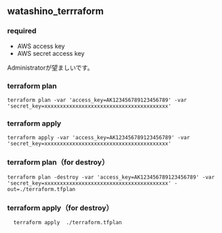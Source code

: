 ## watashino_terrraform

### required
- AWS access key
- AWS secret access key

Administratorが望ましいです。
### terraform plan
```
terraform plan -var 'access_key=AK123456789123456789' -var 'secret_key=xxxxxxxxxxxxxxxxxxxxxxxxxxxxxxxxxxxxxxxx'
```

### terraform apply
```
terraform apply -var 'access_key=AK123456789123456789' -var 'secret_key=xxxxxxxxxxxxxxxxxxxxxxxxxxxxxxxxxxxxxxxx'
```

### terraform plan（for destroy）
```
terraform plan -destroy -var 'access_key=AK123456789123456789' -var 'secret_key=xxxxxxxxxxxxxxxxxxxxxxxxxxxxxxxxxxxxxxxx' -out=./terraform.tfplan
```

### terraform apply（for destroy）
```
  terraform apply  ./terraform.tfplan
```
